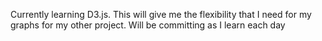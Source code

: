 Currently learning D3.js.
This will give me the flexibility that I need for my graphs for my other project.
Will be committing as I learn each day
